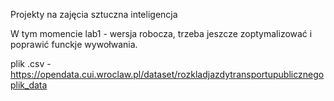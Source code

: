 Projekty na zajęcia sztuczna inteligencja



W tym momencie lab1 - wersja robocza, trzeba jeszcze zoptymalizować i poprawić funckje wywołwania.

plik .csv - https://opendata.cui.wroclaw.pl/dataset/rozkladjazdytransportupublicznegoplik_data
